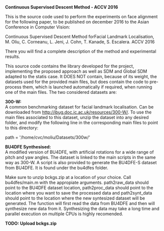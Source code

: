 <b>Continuous Supervised Descent Method - ACCV 2016</b>

This is the source code used to perform the experiments on face alignment for the following paper, to be published on december 2016 to the Asian Conference in Computer Vision:

Continuous Supervised Descent Method forFacial Landmark Localisation, M. Oliu, C. Corneanu, L. Jeni, J. Cohn, T. Kanade, S. Escalera. ACCV 2016

There you will find a complete description of the method and experimental results.

This source code contains the library developed for the project, implementing the proposed approach as well as SDM and Global SDM adapted to the statis case. It DOES NOT contain, because of its weight, the datasets used for the provided main files, but does contain the code to pre-process them, which is launched automatically if required, when running one of the main files. The two considered datasets are:

<b>300-W:</b><br/>
A common benchmarking dataset for facial landmark localisation. Can be downloaded from http://ibug.doc.ic.ac.uk/resources/300-W/. To use the main files associated to this dataset, unzip the dataset into any desired folder, and modify the following line in the corresponding main files to point to this directory:

path = '/home/cvc/moliu/Datasets/300w/'

<b>BU4DFE Synthesised:</b><br/>
A modified version of BU4DFE, with artificial rotations for a wide range of pitch and yaw angles. The dataset is linked to the main scripts in the same way as 300-W. A script 
is also provided to generate the BU4DFE-S dataset from BU4DFE. It is found under the bu4dfes folder.

Make sure to unzip bckgs.zip at a location of your choice. Call bu4dfes/main.m with the appropiate arguments.  path2raw_data should point to the BU4DFE dataset location, path2proc_data should point to the location where you want to save the processed data and path2synt_data should point to the location where the new syntesized dataset will be generated. The function will first read the data from BU4DFE and then will synthesize new data from it. Synthesizing the data may take a long time and parallel execution on multiple CPUs is highly recomended. 

<b>TODO: Upload bckgs.zip</b>

